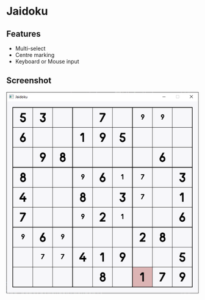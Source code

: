 Jaidoku
=======

Features
--------
- Multi-select
- Centre marking
- Keyboard or Mouse input

Screenshot
----------
![half completed game](img/screenshot.png)